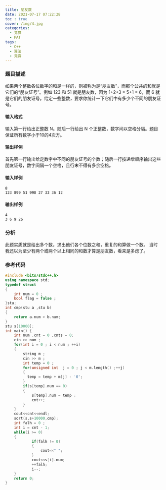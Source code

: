 ```yaml
---
title: 朋友数
date: 2021-07-17 07:22:28
toc : true
cover: /img/4.jpg
categories: 
  - 竞赛
  - PAT	
tags: 
  - C++
  - 算法
  - 竞赛
---
```


### 题目描述

如果两个整数各位数字的和是一样的，则被称为是“朋友数”，而那个公共的和就是它们的“朋友证号”。例如 123 和 51 就是朋友数，因为 1+2+3 = 5+1 = 6，而 6 就是它们的朋友证号。给定一些整数，要求你统计一下它们中有多少个不同的朋友证号。<!-- more -->

#### 输入格式

输入第一行给出正整数 N。随后一行给出 N 个正整数，数字间以空格分隔。题目保证所有数字小于10的4次方。

#### 输出样例

首先第一行输出给定数字中不同的朋友证号的个数；随后一行按递增顺序输出这些朋友证号，数字间隔一个空格，且行末不得有多余空格。

#### 输入样例

```
8
123 899 51 998 27 33 36 12
```

#### 输出样例

```
4
3 6 9 26
```

### 分析

此题实质就是给出多个数，求出他们各个位数之和，重复的和算做一个数。
当时我还以为至少有两个或两个以上相同的和数才算是朋友数，看来是多虑了。

### 参考代码

```c++
#include <bits/stdc++.h>
using namespace std;
typedef struct
{
    int num = 0 ;
    bool flag = false ;
}stu;
int cmp(stu a ,stu b)
{
    return a.num > b.num;
}
stu s[10000];
int main() {
    int num ,cnt = 0 ,cnts = 0;
    cin >> num ;
    for(int i = 0 ; i < num ; ++i)
    {
        string m ;
        cin >> m ;
        int temp = 0 ;
        for(unsigned int  j = 0 ; j < m.length() ;++j)
        {
          temp = temp + m[j] - '0';
        }
        if(s[temp].num == 0)
        {
            s[temp].num = temp ;
            cnt++;
        }
    }
    cout<<cnt<<endl;
    sort(s,s+10000,cmp);
    int falh = 0 ;
    int i = cnt - 1;
    while(i >= 0)
    {
            if(falh != 0)
            {
                cout<<" ";
            }
            cout<<s[i].num;
            ++falh;
            i--;
    }
    return 0;
}
```
